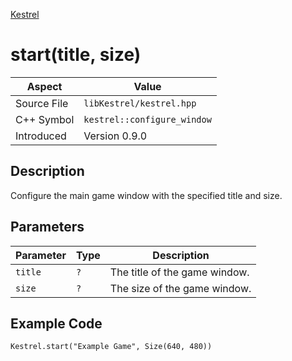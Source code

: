 [Kestrel](index)
# start(title, size)
| Aspect | Value |
| --- | --- |
| Source File | `libKestrel/kestrel.hpp` |
| C++ Symbol | `kestrel::configure_window` |
| Introduced | Version 0.9.0 |
## Description
Configure the main game window with the specified title and size.
## Parameters
| Parameter | Type | Description |
| --- | --- | --- |
| `title` | `?` | The title of the game window. |
| `size` | `?` | The size of the game window. |
## Example Code
```
Kestrel.start("Example Game", Size(640, 480))
```
